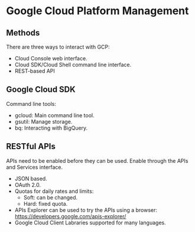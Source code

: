 # Google Cloud Platform Management

## Methods

There are three ways to interact with GCP:

* Cloud Console web interface.
* Cloud SDK/Cloud Shell command line interface.
* REST-based API

## Google Cloud SDK

Command line tools:

* gcloud: Main command line tool.
* gsutil: Manage storage.
* bq: Interacting with BigQuery.

## RESTful APIs

APIs need to be enabled before they can be used. Enable through the APIs and Services interface.

* JSON based.
* OAuth 2.0.
* Quotas for daily rates and limits:
  * Soft: can be changed.
  * Hard: fixed quota.
* APIs Explorer can be used to try the APIs using a browser: https://developers.google.com/apis-explorer/
* Google Cloud Client Labraries supported for many languages.

